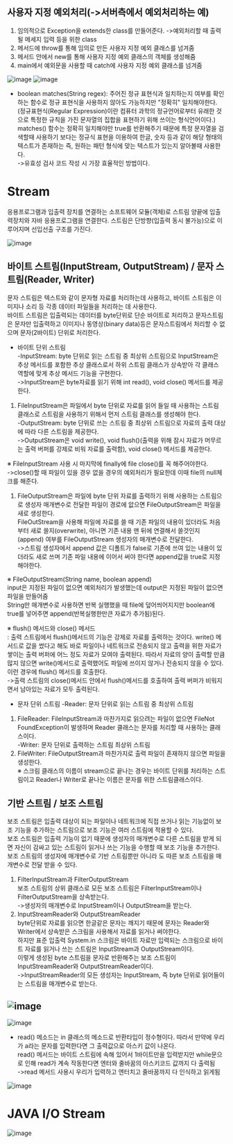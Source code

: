 ## 사용자 지정 예외처리(->서버측에서 예외처리하는 예)
1. 임의적으로 Exception을 extends한 class를 만들어준다.
<cd>->예외처리할 때 출력될 메세지 입력 등을 위한 class</cd>
2. 메서드에 throw를 통해 임의로 만든 사용자 지정 예외 클래스를 넘겨줌
3. 메서드 안에서 new를 통해 사용자 지정 예외 클래스의 객체를 생성해줌
4. main에서 예외문을 사용할 때 catch에 사용자 지정 예외 클래스를 넘겨줌

![image](https://user-images.githubusercontent.com/122864238/220301995-d0f34f0b-663c-4930-b48d-eb4d65eb3ecb.png)
![image](https://user-images.githubusercontent.com/122864238/220304414-a2d1098d-2089-457b-91a9-b7f2d95f6139.png)

- boolean matches(String regex):  주어진 정규 표현식과 일치하는지 여부를 확인하는 함수로 정규 표현식을 사용하지 않아도 가능하지만 "정확히" 
일치해야한다.   
(정규표현식(Regular Expression)이란 컴퓨터 과학의 정규언어로부터 유래한 것으로 특정한 규칙을 가진 문자열의 집합을 표현하기 위해 쓰이는 형식언어이다.)   
matches() 함수는 정확히 일치해야만 true를 반환해주기 때문에 특정 문자열을 검색할때 사용하기 보다는 정규식 표현을 이용하여 한글, 숫자 등과 같이 해당 
형태의 텍스트가 존재하는 즉, 원하는 패턴 형식에 맞는 텍스트가 있는지 알아볼때 사용한다.    
->유효성 검사 코드 작성 시 가장 효율적인 방법이다.

# Stream
응용프로그램과 입출력 장치를 연결하는 소프트웨어 모듈(객체)로 스트림 양끝에 입출력장치와 자바 응용프로그램을 연결한다. 스트림은 단방향(입출력 동시 불가능)으로 
이루어지며 선입선출 구조를 가진다.

![image](https://user-images.githubusercontent.com/122864238/220305760-97f5a467-dcf7-4922-8e3e-de7027e5ad97.png)

## 바이트 스트림(InputStream, OutputStream) / 문자 스트림(Reader, Writer)
문자 스트림은 텍스트와 같이 문자형 자료를 처리하는데 사용하고, 바이트 스트림은 이미지나 소리 등 각종 데이터 파일들을 처리하는 데 사용한다.     
바이트 스트림은 입출력되는 데이터를 byte단위로 단순 바이트로 처리하고 
문자스트림은 문자만 입출력하고 이미지나 동영상(binary data)등은 문자스트림에서 처리할 수 없으며 문자(2바이트) 단위로 처리한다.
- 바이트 단위 스트림    
-InputStream: byte 단위로 읽는 스트림 중 최상위 스트림으로 InputStream은 추상 메서드를 포함한 추상 클래스로서 하위 스트림 클래스가 상속받아 각 클래스 
역할에 맞게 추상 메서드 기능을 구현한다.   
->InputStream은 byte자료를 읽기 위해 int read(), void close() 메서드를 제공한다.

1. FileInputStream은 파일에서 byte 단위로 자료를 읽어 들일 때 사용하는 스트림 클래스로 스트림을 사용하기 위해서 먼저 스트림 클래스를 생성해야 한다.    
-OutputStream: byte 단위로 쓰는 스트림 중 최상위 스트림으로 자료의 출력 대상에 따라 다른 스트림을 제공한다.      
->OutputStream은 void write(), void flush()(출력을 위해 잠시 자료가 머무르는 출력 버퍼를 강제로 비워 자료를 출력함), void close() 메서드를 제공한다.

※ FileInputStream 사용 시 마지막에 finally에 file close()를 꼭 해주어야한다.        
->close()할 때 파일이 있을 경우 없을 경우의 예외처리가 필요한데 이때 file의 null체크를 해준다.
1. FileOutputStream은 파일에 byte 단위 자료를 출력하기 위해 사용하는 스트림으로 생성자 매개변수로 전달한 파일이 경로에 앖으면 FileOutputStream은 파일을 새로 
생성한다.       
FileOutStream을 사용해 파일에 자료를 쓸 때 기존 파일의 내용이 있더라도 처음부터 새로 쓸지(overwrite), 아니면 기존 내용 맨 뒤에 연결해서 쓸것인지(append) 
여부를 FileOutputStream 생성자의 매개변수로 전달한다.       
->스트림 생성자에서 append 값은 디폴트가 false로 기존에 쓰여 있는 내용이 
있더라도 새로 쓰며 기존 파일 내용에 이어서 써야 한다면 append값을 true로 지정해야한다.  

※ FileOutputStream(String name, boolean append)   
input은 지정된 파일이 없으면 예외처리가 발생했는데 output은 지정된 파일이 없으면 파일을 만들어줌   
String만 매개변수로 사용하면 반복 실행했을 때 file에 덮어씌어지지만 boolean에 true를 넣어주면 append(반복실행한만큰 자료가 추가됨)된다.

※ flush() 메서드와 close() 메서드      
: 출력 스트림에서 flush()메서드의 기능은 강제로 자료를 출력하는 것이다. write() 
메서드로 값을 썼다고 해도 바로 파일이나 네트워크로 전송되지 않고 출력을 위한 
자료가 쌓이는 출력 버퍼에 어느 정도 자료가 모여야 출력된다. 따라서 자료의 양이 출력할 
만큼 많지 않으면 write()메서드로 출력했어도 파일에 쓰이지 않거나 전송되지 않을 수 있다. 
이런 경우에 flush() 메서드를 호출한다.         
->출력 스트림의 close()메서드 안에서 flush()메서드를 호출하여 출력 버퍼가 비워지면서 
남아있는 자료가 모두 출력된다.

- 문자 단위 스트림
-Reader: 문자 단위로 읽는 스트림 중 최상위 스트림
1. FileReader: FileInputStream과 마찬가지로 읽으려는 파일이 없으면 FileNot
FoundException이 발생하며 Reader 클래스는 문자를 처리할 때 사용하는 클래스이다.      
-Writer: 문자 단위로 출력하는 스트림 최상위 스트림
1. FileWriter: FileOutputStream과 마찬가지로 출력 파일이 존재하지 않으면 
파일을 생성한다.       
※ 스크림 클래스의 이름이 stream으로 끝나는 경우는 바이트 단위를 처리하는 
스트림이고 Reader나 Writer로 끝나는 이름은 문자를 위한 스트림클래스이다.

## 기반 스트림 / 보조 스트림
보조 스트림은 입출력 대상이 되는 파일이나 네트워크에 직접 쓰거나 읽는 기능없이 보조 기능을 추가하는 스트림으로 보조 기능은 여러 스트림에 적용할 수 있다.      
보조 스트림은 입출력 기능이 없기 때문에 생성자의 매개변수로 다른 스트림을 받게 되면 자신이 감싸고 있는 스트림이 읽거나 쓰는 기능을 수행할 때 보조 기능을 추가한다.           
보조 스트림의 생성자에 매개변수로 기반 스트림뿐만 아니라 도 따른 보조 스트림을 매개변수로 전달 받을 수 있다.
1. FilterInputStream과 FilterOutputStream      
보조 스트림의 상위 클래스로 모든 보조 스트림은 FilterInputStream이나 FilterOutputStream을 상속받는다.       
->생성자의 매개변수로 InputStream이나 OutputStream을 받는다.
2. InputStreamReader와 OutputStreamReader      
byte단위로 자료를 읽으면 한글같은 문자는 깨지기 때문에 문자는 Reader와 Writer에서 상속받은 스크림을 사용해서 자료를 읽거나 써야한다.        
하지만 표준 입출력 System.in 스크림은 바이트 자료만 입력되는 스크림으로 바이트 자료를 읽거나 쓰는 스트림은 InputStream과 OutputStream이다.       
이렇게 생성된 byte 스트림을 문자로 반환해주는 보조 스트림이 InputStreamReader와 OutputStreamReader이다.          
->InputStreamReader의 모든 생성자는 InputStream, 즉 byte 단위로 읽어들이는 스트림을 매개변수로 받는다.

![image](https://user-images.githubusercontent.com/122864238/220312642-f60d4f85-f6ee-4aa3-b018-10303b18dcbd.png)
----------------------------------------------------------------
![image](https://user-images.githubusercontent.com/122864238/220314621-9a715b57-16b9-4ccb-b05d-d3e700953aca.png)

- read() 메소드는 in 클래스의 메소드로 반환타입이 정수형이다. 따라서 만약에 우리가 a라는 문자를 입력한다면 그 출력값으로 아스키 값이 나온다.           
read() 메서드는 바이트 스트림에 속해 있어서 1바이트만을 입력받지만 while문으로 인해 read가 계속 작동한다면 엔터와 줄바꿈의 아스키코드 값까지 다 출력됨          
->read 메서드 사용시 우리가 입력하고 엔터치고 줄바꿈까지 다 인식하고 읽게됨

![image](https://user-images.githubusercontent.com/122864238/220313902-92a4c0f4-65a9-4cd1-acab-11547db8daf8.png)

# JAVA I/O Stream
![image](https://user-images.githubusercontent.com/122864238/220315902-f26a4c5d-b7ac-44ab-8d77-92f92dabef01.png)